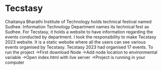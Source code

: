 # Tecstasy
Chaitanya Bharathi Institute of Technology holds technical festival named Sudhee. Information Technology Department names its technical fest as Sudhee. For Tecstasy, it holds a website to have information regarding the events conducted by department. I took the responsibility to make Tecstasy 2023 website.
It is a static website where all the users can see various events organised by Tecstasy.
Tecstasy 2023 had organised 17 events.
To run the project
->First download Node
->Add node location to environmental variable
->Open index.html with live server 
->Project is running in your computer